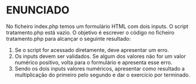 # ENUNCIADO
No ficheiro index.php temos um formulário HTML com dois inputs.
O script tratamento.php está vazio.
O objetivo é escrever o código no ficheiro tratamento.php para
alcançar o seguinte resultado:

1. Se o script for acessado diretamente, deve apresentar um erro.
2. Os inputs devem ser validados. 
Se algum dos valores não for um valor numérico positivo, volta para o formulário e apresenta esse erro.
3. Sendo os dois inputs valores numéricos, apresentar como resultado
a multiplicação do primeiro pelo segundo e dar o exercício por terminado.